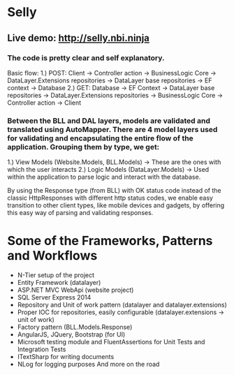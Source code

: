 # Selly

## Live demo: http://selly.nbi.ninja

### The code is pretty clear and self explanatory.
Basic flow: 
1.) POST: Client -> Controller action -> BusinessLogic Core -> DataLayer.Extensions repositories -> DataLayer base repositories -> EF context -> Database
2.) GET: Database -> EF Context -> DataLayer base repositories -> DataLayer.Extensions repositories -> BusinessLogic Core -> Controller action -> Client

### Between the BLL and DAL layers, models are validated and translated using AutoMapper. There are 4 model layers used for validating and encapsulating the entire flow of the application. Grouping them by type, we get:
1.) View Models (Website.Models, BLL.Models) -> These are the ones with which the user interacts
2.) Logic Models (DataLayer.Models) -> Used within the application to parse logic and interact with the database.

By using the Response type (from BLL) with OK status code instead of the classic HttpResponses with different http status codes, we enable easy transition to other client types, like mobile devices and gadgets, by offering this easy way of parsing and validating responses.

# Some of the Frameworks, Patterns and Workflows
- N-Tier setup of the project
- Entity Framework (datalayer)
- ASP.NET MVC WebApi (website project)
- SQL Server Express 2014
- Repository and Unit of work pattern (datalayer and datalayer.extensions)
- Proper IOC for repositories, easily configurable (datalayer.extensions -> unit of work)
- Factory pattern (BLL.Models.Response)
- AngularJS, JQuery, Bootstrap (for UI)
- Microsoft testing module and FluentAssertions for Unit Tests and Integration Tests
- ITextSharp for writing documents
- NLog for logging purposes
And more on the road
